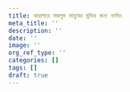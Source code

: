 ```yaml
---
title: কারাগারে মজলুম মানুষের মুক্তির জন্য ফান্ডিং
meta_title: ''
description: ''
date: ''
image: ''
org_ref_type: ''
categories: []
tags: []
draft: true
---
```

